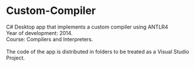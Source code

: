 # Custom-Compiler
C# Desktop app that implements a custom compiler using ANTLR4<br/>
Year of development: 2014.<br/>
Course: Compilers and Interpreters.<br/>
<br/>
The code of the app is distributed in folders to be treated as a Visual Studio Project.

